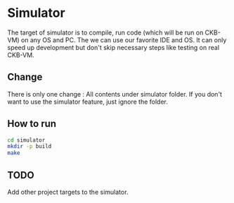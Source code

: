 
# Simulator
The target of simulator is to compile, run code (which will be run on CKB-VM) on any OS and PC.
The we can use our favorite IDE and OS. It can only speed up development but don't skip necessary steps like testing on real CKB-VM.

## Change
There is only one change : All contents under simulator folder.
If you don't want to use the simulator feature, just ignore the folder.

## How to run
```bash
cd simulator
mkdir -p build
make
```

## TODO
Add other project targets to the simulator.
